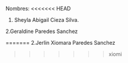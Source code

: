 Nombres:
<<<<<<< HEAD

1. Sheyla Abigail Cieza Silva.

2.Geraldine Paredes Sanchez

=======
2.Jerlin Xiomara Paredes Sanchez
>>>>>>> xiomi
